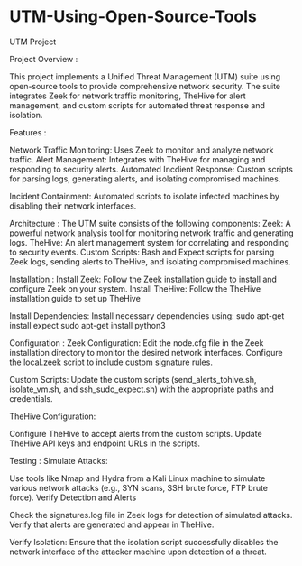 # UTM-Using-Open-Source-Tools
UTM Project 

Project Overview :

This project implements a Unified Threat Management (UTM) suite using open-source tools to provide comprehensive network security. The suite integrates Zeek for network traffic monitoring, TheHive for alert management, and custom scripts for automated threat response and isolation.

Features :

Network Traffic Monitoring: Uses Zeek to monitor and analyze network traffic.
Alert Management: Integrates with TheHive for managing and responding to security alerts.
Automated Incdient Response: Custom scripts for parsing logs, generating alerts, and isolating compromised machines.

Incident Containment: Automated scripts to isolate infected machines by disabling their network interfaces.

Architecture :
The UTM suite consists of the following components:
Zeek: A powerful network analysis tool for monitoring network traffic and generating logs.
TheHive: An alert management system for correlating and responding to security events.
Custom Scripts: Bash and Expect scripts for parsing Zeek logs, sending alerts to TheHive, and isolating compromised machines.

Installation :
Install Zeek:
Follow the Zeek installation guide to install and configure Zeek on your system.
Install TheHive:
Follow the TheHive installation guide to set up TheHive

Install Dependencies:
Install necessary dependencies using:
sudo apt-get install expect
sudo apt-get install python3


Configuration :
Zeek Configuration:
Edit the node.cfg file in the Zeek installation directory to monitor the desired network interfaces.
Configure the local.zeek script to include custom signature rules.

Custom Scripts:
Update the custom scripts (send_alerts_tohive.sh, isolate_vm.sh, and ssh_sudo_expect.sh) with the appropriate paths and credentials.

TheHive Configuration:

Configure TheHive to accept alerts from the custom scripts.
Update TheHive API keys and endpoint URLs in the scripts.

Testing :
Simulate Attacks:

Use tools like Nmap and Hydra from a Kali Linux machine to simulate various network attacks (e.g., SYN scans, SSH brute force, FTP brute force).
Verify Detection and Alerts

Check the signatures.log file in Zeek logs for detection of simulated attacks.
Verify that alerts are generated and appear in TheHive.

Verify Isolation:
Ensure that the isolation script successfully disables the network interface of the attacker machine upon detection of a threat.


